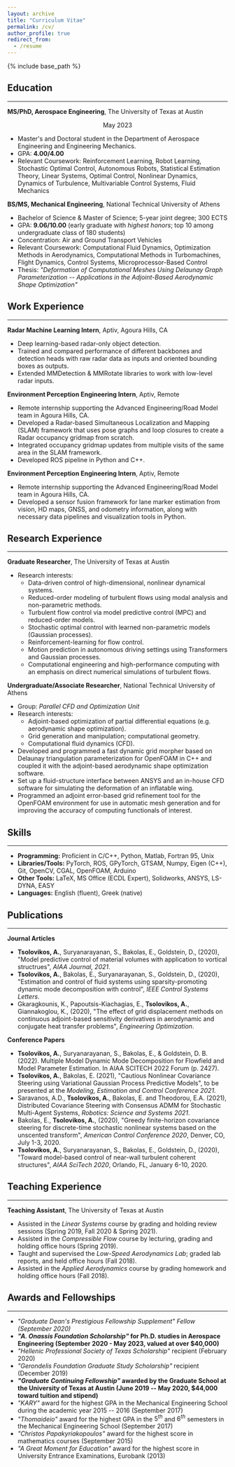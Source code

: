 ```yaml
---
layout: archive
title: "Curriculum Vitae"
permalink: /cv/
author_profile: true
redirect_from:
  - /resume
---
```


{% include base_path %}

**Education**
------------------------------------------------------------------------
***

**MS/PhD, Aerospace Engineering**, The University of Texas at Austin <p align="center"> May 2023 </p>

-   Master's and Doctoral student in the Department of Aerospace
    Engineering and Engineering Mechanics.
-   GPA: **4.00/4.00**
-   Relevant Coursework: Reinforcement Learning, Robot Learning,
    Stochastic Optimal Control, Autonomous Robots, Statistical
    Estimation Theory, Linear Systems, Optimal Control, Nonlinear
    Dynamics, Dynamics of Turbulence, Multivariable Control Systems,
    Fluid Mechanics

**BS/MS, Mechanical Engineering**, National Technical University of
Athens

-   Bachelor of Science & Master of Science; 5-year joint degree; 300
    ECTS
-   GPA: **9.06/10.00** (early graduate with *highest honors*; top 10
    among undergraduate class of 180 students)
-   Concentration: Air and Ground Transport Vehicles
-   Relevant Coursework: Computational Fluid Dynamics, Optimization
    Methods in Aerodynamics, Computational Methods in Turbomachines,
    Flight Dynamics, Control Systems, Microprocessor-Based Control
-   Thesis: *"Deformation of Computational Meshes Using Delaunay Graph
    Parameterization -- Applications in the Adjoint-Based Aerodynamic
    Shape Optimization"*


**Work Experience**
------------------------------------------------------------------------
***

**Radar Machine Learning Intern**, Aptiv, Agoura Hills, CA

-   Deep learning-based radar-only object detection.
-   Trained and compared performance of different backbones and
    detection heads with raw radar data as inputs and oriented bounding
    boxes as outputs.
-   Extended MMDetection & MMRotate libraries to work with low-level
    radar inputs.

**Environment Perception Engineering Intern**, Aptiv, Remote

-   Remote internship supporting the Advanced Engineering/Road Model
    team in Agoura Hills, CA.
-   Developed a Radar-based Simultaneous Localization and Mapping (SLAM)
    framework that uses pose graphs and loop closures to create a Radar
    occupancy gridmap from scratch.
-   Integrated occupancy gridmap updates from multiple visits of the
    same area in the SLAM framework.
-   Developed ROS pipeline in Python and C++.

**Environment Perception Engineering Intern**, Aptiv, Remote

-   Remote internship supporting the Advanced Engineering/Road Model
    team in Agoura Hills, CA.
-   Developed a sensor fusion framework for lane marker estimation from
    vision, HD maps, GNSS, and odometry information, along with
    necessary data pipelines and visualization tools in Python.


**Research Experience**
------------------------------------------------------------------------
***

**Graduate Researcher**, The University of Texas at Austin

-   Research interests:
    -   Data-driven control of high-dimensional, nonlinear dynamical
        systems.
    -   Reduced-order modeling of turbulent flows using modal analysis
        and non-parametric methods.
    -   Turbulent flow control via model predictive control (MPC) and
        reduced-order models.
    -   Stochastic optimal control with learned non-parametric models
        (Gaussian processes).
    -   Reinforcement-learning for flow control.
    -   Motion prediction in autonomous driving settings using
        Transformers and Gaussian processes.
    -   Computational engineering and high-performance computing with an
        emphasis on direct numerical simulations of turbulent flows.

**Undergraduate/Associate Researcher**, National Technical University of
Athens

-   Group: *Parallel CFD and Optimization Unit*
-   Research interests:
    -   Adjoint-based optimization of partial differential equations
        (e.g. aerodynamic shape optimization).
    -   Grid generation and manipulation; computational geometry.
    -   Computational fluid dynamics (CFD).
-   Developed and programmed a fast dynamic grid morpher based on
    Delaunay triangulation parameterization for OpenFOAM in C++ and
    coupled it with the adjoint-based aerodynamic shape optimization
    software.
-   Set up a fluid-structure interface between ANSYS and an in-house CFD
    software for simulating the deformation of an inflatable wing.
-   Programmed an adjoint error-based grid refinement tool for the
    OpenFOAM environment for use in automatic mesh generation and for
    improving the accuracy of computing functionals of interest.

**Skills**
------------------------------------------------------------------------
***

<!--
|  |   |
| :---                   |    :----   |
|  **Programming:**      | Proficient in C/C++, Python, Matlab, Fortran 95, Unix |
|  **Libraries/Tools:**  | PyTorch, ROS, GPyTorch, GTSAM, Numpy, Eigen (C++), Git, OpenCV, CGAL, OpenFOAM, Arduino |
|  **Other Tools:**      | LaTeX, MS Office (ECDL Expert), Solidworks, ANSYS, LS-DYNA, EASY |
|  **Languages:**        | English (fluent), Italian (basic), Greek (native) |
|  |   |
-->

- **Programming:** Proficient in C/C++, Python, Matlab, Fortran 95, Unix
- **Libraries/Tools:** PyTorch, ROS, GPyTorch, GTSAM, Numpy, Eigen (C++), Git, OpenCV, CGAL, OpenFOAM, Arduino
- **Other Tools:** LaTeX, MS Office (ECDL Expert), Solidworks, ANSYS, LS-DYNA, EASY
- **Languages:** English (fluent), Greek (native)

**Publications**
------------------------------------------------------------------------
***

**Journal Articles**

-   **Tsolovikos, A.**, Suryanarayanan, S., Bakolas, E., Goldstein, D.,
    (2020), "Model predictive control of material volumes with
    application to vortical structrues", *AIAA Journal, 2021*.
-   **Tsolovikos, A.**, Bakolas, E., Suryanarayanan, S., Goldstein, D.,
    (2020), "Estimation and control of fluid systems using
    sparsity-promoting dynamic mode decomposition with control", *IEEE
    Control Systems Letters*.
-   Gkaragkounis, K., Papoutsis-Kiachagias, E., **Tsolovikos, A.**,
    Giannakoglou, K., (2020), "The effect of grid displacement methods
    on continuous adjoint-based sensitivity derivatives in aerodynamic
    and conjugate heat transfer problems", *Engineering Optimization*.

**Conference Papers**

-   **Tsolovikos, A.**, Suryanarayanan, S., Bakolas, E., &
    Goldstein, D. B. (2022). Multiple Model Dynamic Mode Decomposition
    for Flowfield and Model Parameter Estimation. In AIAA SCITECH 2022
    Forum (p. 2427).
-   **Tsolovikos, A.**, Bakolas, E. (2021), "Cautious Nonlinear
    Covariance Steering using Variational Gaussian Process Predictive
    Models", to be presented at the *Modeling, Estimation and Control
    Conference 2021*.
-   Saravanos, A.D., **Tsolovikos, A.**, Bakolas, E. and Theodorou, E.A.
    (2021), Distributed Covariance Steering with Consensus ADMM for
    Stochastic Multi-Agent Systems, *Robotics: Science and Systems
    2021*.
-   Bakolas, E., **Tsolovikos, A.**, (2020), "Greedy finite-horizon
    covariance steering for discrete-time stochastic nonlinear systems
    based on the unscented transform", *American Control Conference
    2020*, Denver, CO, July 1-3, 2020.
-   **Tsolovikos, A.**, Suryanarayanan, S., Bakolas, E., Goldstein, D.,
    (2020), "Toward model-based control of near-wall turbulent coherent
    structures", *AIAA SciTech 2020*, Orlando, FL, January 6-10, 2020.


**Teaching Experience**
------------------------------------------------------------------------
***

**Teaching Assistant**, The University of Texas at Austin

-   Assisted in the *Linear Systems* course by grading and holding
    review sessions (Spring 2019, Fall 2020 & Spring 2021).
-   Assisted in the *Compressible Flow* course by lecturing, grading and
    holding office hours (Spring 2019).
-   Taught and supervised the *Low-Speed Aerodynamics Lab*; graded lab
    reports, and held office hours (Fall 2018).
-   Assisted in the *Applied Aerodynamics* course by grading homework
    and holding office hours (Fall 2018).

**Awards and Fellowships**
------------------------------------------------------------------------
***

-   *"Graduate Dean's Prestigious Fellowship Supplement" Fellow
    (September 2020)*
-   ***"A. Onassis Foundation Scholarship"* for Ph.D. studies in
    Aerospace Engineering (September 2020 - May 2023, valued at over
    \$40,000)**
-   *"Hellenic Professional Society of Texas Scholarship"* recipient
    (February 2020)
-   *"Gerondelis Foundation Graduate Study Scholarship"* recipient
    (December 2019)
-   ***"Graduate Continuing Fellowship"* awarded by the Graduate School
    at the University of Texas at Austin (June 2019 -- May 2020,
    \$44,000 toward tuition and stipend)**
-   *"KARY"* award for the highest GPA in the Mechanical Engineering
    School during the academic year 2015 -- 2016 (September 2017)
-   *"Thomaideio"* award for the highest GPA in the $5^{th}$ and
    $6^{th}$ semesters in the Mechanical Engineering School (September
    2017)
-   *"Christos Papakyriakopoulos"* award for the highest score in
    mathematics courses (September 2015)
-   *"A Great Moment for Education"* award for the highest score in
    University Entrance Examinations, Eurobank (2013)
